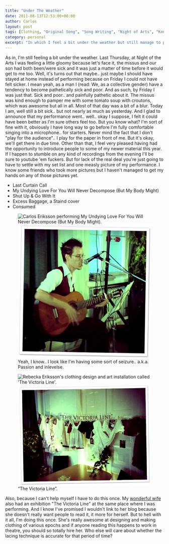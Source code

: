 ```yaml
---
title: "Under The Weather"
date: 2011-08-13T12:53:00+00:00
author: Carlos
layout: post
tags: [Clothing, "Original Song", "Song Writing", "Night of Arts", "Konstens Natt", "Taiteiden Yö"]
category: personal
excerpt: "In which I feel a bit under the weather but still manage to perform at this year's Night of Arts."
---
```

As in, I'm still feeling a bit under the weather. Last Thursday, at Night of the Arts I was feeling a little gloomy because let's face it, the missus and our son had both been/were sick and it was just a matter of time before it would get to me too. Well, it's turns out that maybe.. just maybe I should have stayed at home instead of performing because on Friday I could not have felt sicker. I mean yeah, as a man I (read: We, as a collective gender) have a tendency to become pathetically sick and poor. And as such, by Friday I was just that. Sick and poor.. and painfully pathetic about it. The missus was kind enough to pamper me with some tomato soup with croutons, which was awesome but all in all. Most of that day was a bit of a blur. Today I am, well still a bit sick.. but not nearly as much as yesterday. And I glad to announce that my performance went.. well.. okay I suppose, I felt it could have been better as I'm sure others feel too. But you know what? I'm sort of fine with it, obviously I have long way to go before I'm fully comfortable singing into a microphone.. for starters. Never mind the fact that I don't "play for the audience".. I play for the paper in front of me. But it's okay, we'll get there in due time. Other than that, I feel very pleased having had the opportunity to introduce people to some of my newer material this year. If I happen to stumble on any kind of recordings from the evening I'll be sure to youtube 'em fuckers. But for lack of the real deal you're just going to have to settle with my set list and one measly picture of my performance. I know some friends who took more pictures but I haven't managed to get my hands on any of those pictures yet.

- Last Curtain Call
- My Undying Love For You Will Never Decompose (But My Body Might)
- Shut Up & Go With It
- Excess Baggage, a Staind cover
- Consumed

<figure>
    <img class="js-lazy-load" data-original="/assets/posts/2011/08/crazy-n-sweaty.png" alt="Carlos Eriksson performing My Undying Love For You Will Never Decompose (But My Body Might).">
  <noscript>
    <img src="/assets/posts/2011/08/crazy-n-sweaty.png" alt="Carlos Eriksson performing My Undying Love For You Will Never Decompose (But My Body Might).">
  </noscript>
  <figcaption>Yeah, I know.. I look like I'm having some sort of seizure.. a.k.a. Passion and inlevelse.</figcaption>
</figure>

<figure>
    <img class="js-lazy-load" data-original="/assets/posts/2011/08/victoria.png" alt="Rebecka Eriksson's clothing design and art installation called 'The Victoria Line'.">
  <noscript>
    <img src="/assets/posts/2011/08/victoria.png" alt="Rebecka Eriksson's clothing design and art installation called 'The Victoria Line'.">
  </noscript>
  <figcaption>“The Victoria Line”.</figcaption>
</figure>

Also, because I can't help myself I have to do this once. My <a href="http://creationsimaginationsofaredridinghood.blogspot.com/">wonderful wife</a> also had an exhibition "The Victoria Line" at the same place where I was performing. And I know I've promised I wouldn't link to her blog because she doesn't really want people to read it, it more for herself. But to hell with it all, I'm doing this once. She's really awesome at designing and making clothing of various epochs and if anyone reading this happens to work in theatre, you should so totally hire her. Who else will care about whether the lacing technique is accurate for that period of time?